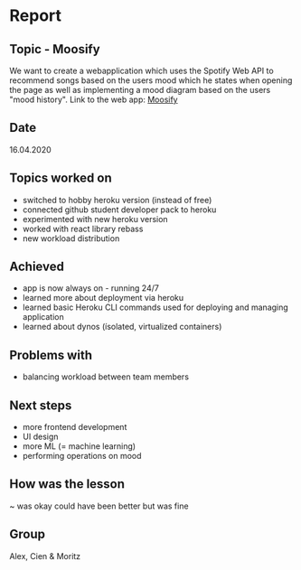 # Report

## Topic - Moosify
We want to create a webapplication which uses the Spotify Web API to recommend songs based on the users mood which he states when opening the page as well as implementing a mood diagram based on the users "mood history".
Link to the web app: [Moosify](https://moosify.herokuapp.com/)

## Date 
16.04.2020

## Topics worked on
- switched to hobby heroku version (instead of free)
- connected github student developer pack to heroku
- experimented with new heroku version
- worked with react library rebass
- new workload distribution

## Achieved 
 - app is now always on - running 24/7
 - learned more about deployment via heroku
 - learned basic Heroku CLI commands used for deploying and managing application
 - learned about dynos (ísolated, virtualized containers)


## Problems with
 - balancing workload between team members
 
## Next steps
- more frontend development
- UI design
- more ML (= machine learning)
- performing operations on mood

## How was the lesson 
 ~ was okay could have been better but was fine

## Group
Alex, Cien & Moritz
